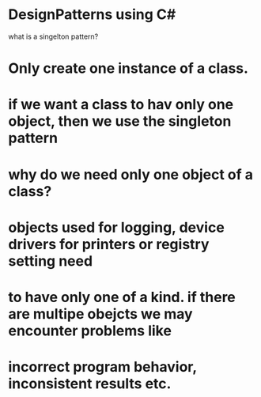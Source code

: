 # DesignPatterns using C#

what is a singelton pattern?
# Only create one instance of a class.
# if we want a class to hav only one object, then we use the singleton pattern 



# why do we need only one object of a class?
# objects used for logging, device drivers for printers or registry setting need 
# to have only one of a kind. if there are multipe obejcts we may encounter problems like 
# incorrect program behavior, inconsistent results etc. 
